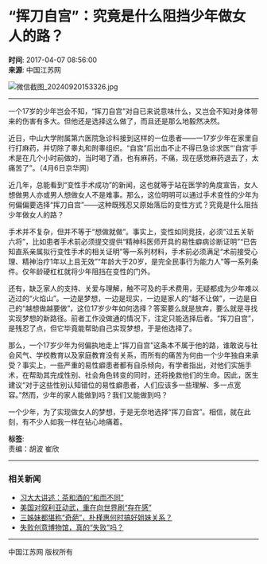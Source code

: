 # “挥刀自宫”：究竟是什么阻挡少年做女人的路？

**时间**: 2017-04-07 08:56:00  
**来源**: 中国江苏网  

![微信截图_20240920153326.jpg](https://ad.jschina.com.cn/jsnews/jsdoc01/201803/W020240920560696502179.jpg)

---

一个17岁的少年岂会不知，“挥刀自宫”对自已来说意味什么，又岂会不知对身体带来的伤害有多大。但他还是选择这么做了，而且还是那么地毅然决然。  

近日，中山大学附属第六医院急诊科接到这样的一位患者——一17岁少年在家里自行打麻药，并切除了睾丸和附睾组织。“自宫”后出血不止不得已急诊求医“‘自宫’手术是在几个小时前做的，当时喝了酒，也有麻药，不痛，现在感觉麻药退去了，太痛苦了”。（4月6日京华网）  

近几年，总能看到“变性手术成功”的新闻，这也就等于站在医学的角度宣告，女人想做男人亦或男人想做女人不是难事。那么，这位明明可以通过手术变性的少年为何偏偏要选择“挥刀自宫”——这种既残忍又原始落后的变性方式？究竟是什么阻挡少年做女人的路？  

手术并不复杂，但并不等于“想做就做”。事实上，变性如同竞技，必须“过五关斩六将”，比如患者手术前必须提交提供“精神科医师开具的易性癖病诊断证明”“已告知直系亲属拟行变性手术的相关证明”等一系列材料，手术前必须满足“术前接受心理、精神治疗1年以上且无效”“年龄大于20岁，是完全民事行为能力人”等一系列条件。仅年龄硬杠杠就将少年阻挡在变性的门外。  

还有，缺乏家人的支持、关爱与理解，触不可及的手术费用，无疑都成为少年难以迈过的“火焰山”。一边是梦想，一边是现实，一边是家人的“越不让做”，一边是自己的“越想做越要做”，这位17岁少年如何选择？答案要么就是放弃，要么就是寻找实现梦想的新路径。前者工作没做通的情况下，注定只能选择后者。“挥刀自宫”，是残忍了点，但它毕竟能帮助自己实现梦想，于是他选择了。  

那么，一个17岁少年为何偏执地走上“挥刀自宫”这条本不属于他的路，谁敢说与社会风气、学校教育以及家庭教育没有关系，而所有的痛苦为何由一个少年独自来承受？事实上，一些严重的易性癖患者都有自杀倾向，有学者指出，对他们实施手术，在帮助其完成性别、社会角色转变的同时，还将挽救他们的生命。因此，医生建议“对于这些性别认知错位的易性癖患者，人们应该多一些理解、多一点宽容。”然而，少年的家人能做到吗？我们又能做到吗？  

一个少年，为了实现做女人的梦想，于是无奈地选择“挥刀自宫”。相信，就在此刻，有不少人如我一样在钻心地痛着。  

**标签**:   
责编：胡波 崔欣

---

### 相关新闻

- [习大大讲述：茶和酒的“和而不同”](./t20170407_322856.shtml)
- [美国对叙利亚动武，重在向世界刷“存在感”](./t20170407_326146.shtml)
- [三姊妹都堪称“奇葩”，朴槿惠何时搞好姐妹关系？](./t20170407_322822.shtml)
- [失败创意博物馆，真的“失败”吗？](./t20170407_322808.shtml)  

---

中国江苏网 版权所有  
<!-- tcd_original_link http://review.jschina.com.cn/suwangyuanchuang/201704/t20170407_322832.shtml -->
